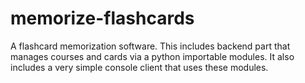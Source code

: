 # memorize-flashcards

A flashcard memorization software.
This includes backend part that manages courses and cards via a python importable modules.
It also includes a very simple console client that uses these modules.
